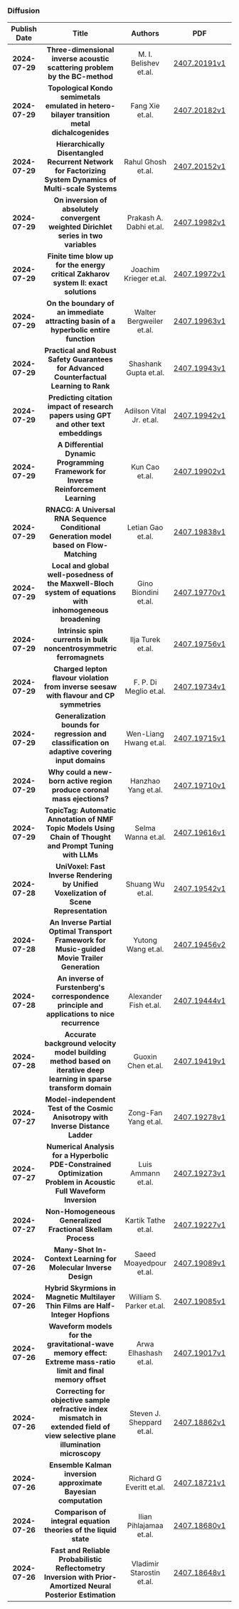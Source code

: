 
### Diffusion
|Publish Date|Title|Authors|PDF|Code|
| :---: | :---: | :---: | :---: | :---: |
|**2024-07-29**|**Three-dimensional inverse acoustic scattering problem by the BC-method**|M. I. Belishev et.al.|[2407.20191v1](http://arxiv.org/abs/2407.20191v1)|null|
|**2024-07-29**|**Topological Kondo semimetals emulated in hetero-bilayer transition metal dichalcogenides**|Fang Xie et.al.|[2407.20182v1](http://arxiv.org/abs/2407.20182v1)|null|
|**2024-07-29**|**Hierarchically Disentangled Recurrent Network for Factorizing System Dynamics of Multi-scale Systems**|Rahul Ghosh et.al.|[2407.20152v1](http://arxiv.org/abs/2407.20152v1)|null|
|**2024-07-29**|**On inversion of absolutely convergent weighted Dirichlet series in two variables**|Prakash A. Dabhi et.al.|[2407.19982v1](http://arxiv.org/abs/2407.19982v1)|null|
|**2024-07-29**|**Finite time blow up for the energy critical Zakharov system II: exact solutions**|Joachim Krieger et.al.|[2407.19972v1](http://arxiv.org/abs/2407.19972v1)|null|
|**2024-07-29**|**On the boundary of an immediate attracting basin of a hyperbolic entire function**|Walter Bergweiler et.al.|[2407.19963v1](http://arxiv.org/abs/2407.19963v1)|null|
|**2024-07-29**|**Practical and Robust Safety Guarantees for Advanced Counterfactual Learning to Rank**|Shashank Gupta et.al.|[2407.19943v1](http://arxiv.org/abs/2407.19943v1)|null|
|**2024-07-29**|**Predicting citation impact of research papers using GPT and other text embeddings**|Adilson Vital Jr. et.al.|[2407.19942v1](http://arxiv.org/abs/2407.19942v1)|null|
|**2024-07-29**|**A Differential Dynamic Programming Framework for Inverse Reinforcement Learning**|Kun Cao et.al.|[2407.19902v1](http://arxiv.org/abs/2407.19902v1)|null|
|**2024-07-29**|**RNACG: A Universal RNA Sequence Conditional Generation model based on Flow-Matching**|Letian Gao et.al.|[2407.19838v1](http://arxiv.org/abs/2407.19838v1)|null|
|**2024-07-29**|**Local and global well-posedness of the Maxwell-Bloch system of equations with inhomogeneous broadening**|Gino Biondini et.al.|[2407.19770v1](http://arxiv.org/abs/2407.19770v1)|null|
|**2024-07-29**|**Intrinsic spin currents in bulk noncentrosymmetric ferromagnets**|Ilja Turek et.al.|[2407.19756v1](http://arxiv.org/abs/2407.19756v1)|null|
|**2024-07-29**|**Charged lepton flavour violation from inverse seesaw with flavour and CP symmetries**|F. P. Di Meglio et.al.|[2407.19734v1](http://arxiv.org/abs/2407.19734v1)|null|
|**2024-07-29**|**Generalization bounds for regression and classification on adaptive covering input domains**|Wen-Liang Hwang et.al.|[2407.19715v1](http://arxiv.org/abs/2407.19715v1)|null|
|**2024-07-29**|**Why could a new-born active region produce coronal mass ejections?**|Hanzhao Yang et.al.|[2407.19710v1](http://arxiv.org/abs/2407.19710v1)|null|
|**2024-07-29**|**TopicTag: Automatic Annotation of NMF Topic Models Using Chain of Thought and Prompt Tuning with LLMs**|Selma Wanna et.al.|[2407.19616v1](http://arxiv.org/abs/2407.19616v1)|null|
|**2024-07-28**|**UniVoxel: Fast Inverse Rendering by Unified Voxelization of Scene Representation**|Shuang Wu et.al.|[2407.19542v1](http://arxiv.org/abs/2407.19542v1)|[link](https://github.com/freemantom/univoxel)|
|**2024-07-28**|**An Inverse Partial Optimal Transport Framework for Music-guided Movie Trailer Generation**|Yutong Wang et.al.|[2407.19456v2](http://arxiv.org/abs/2407.19456v2)|null|
|**2024-07-28**|**An inverse of Furstenberg's correspondence principle and applications to nice recurrence**|Alexander Fish et.al.|[2407.19444v1](http://arxiv.org/abs/2407.19444v1)|null|
|**2024-07-28**|**Accurate background velocity model building method based on iterative deep learning in sparse transform domain**|Guoxin Chen et.al.|[2407.19419v1](http://arxiv.org/abs/2407.19419v1)|null|
|**2024-07-27**|**Model-independent Test of the Cosmic Anisotropy with Inverse Distance Ladder**|Zong-Fan Yang et.al.|[2407.19278v1](http://arxiv.org/abs/2407.19278v1)|null|
|**2024-07-27**|**Numerical Analysis for a Hyperbolic PDE-Constrained Optimization Problem in Acoustic Full Waveform Inversion**|Luis Ammann et.al.|[2407.19273v1](http://arxiv.org/abs/2407.19273v1)|null|
|**2024-07-27**|**Non-Homogeneous Generalized Fractional Skellam Process**|Kartik Tathe et.al.|[2407.19227v1](http://arxiv.org/abs/2407.19227v1)|null|
|**2024-07-26**|**Many-Shot In-Context Learning for Molecular Inverse Design**|Saeed Moayedpour et.al.|[2407.19089v1](http://arxiv.org/abs/2407.19089v1)|null|
|**2024-07-26**|**Hybrid Skyrmions in Magnetic Multilayer Thin Films are Half-Integer Hopfions**|William S. Parker et.al.|[2407.19085v1](http://arxiv.org/abs/2407.19085v1)|null|
|**2024-07-26**|**Waveform models for the gravitational-wave memory effect: Extreme mass-ratio limit and final memory offset**|Arwa Elhashash et.al.|[2407.19017v1](http://arxiv.org/abs/2407.19017v1)|null|
|**2024-07-26**|**Correcting for objective sample refractive index mismatch in extended field of view selective plane illumination microscopy**|Steven J. Sheppard et.al.|[2407.18862v1](http://arxiv.org/abs/2407.18862v1)|null|
|**2024-07-26**|**Ensemble Kalman inversion approximate Bayesian computation**|Richard G Everitt et.al.|[2407.18721v1](http://arxiv.org/abs/2407.18721v1)|null|
|**2024-07-26**|**Comparison of integral equation theories of the liquid state**|Ilian Pihlajamaa et.al.|[2407.18680v1](http://arxiv.org/abs/2407.18680v1)|null|
|**2024-07-26**|**Fast and Reliable Probabilistic Reflectometry Inversion with Prior-Amortized Neural Posterior Estimation**|Vladimir Starostin et.al.|[2407.18648v1](http://arxiv.org/abs/2407.18648v1)|null|

